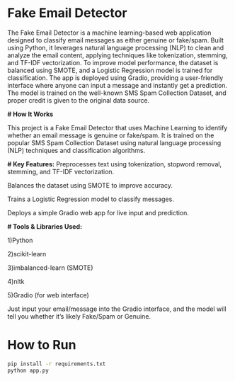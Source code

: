 # Fake Email Detector

The Fake Email Detector is a machine learning-based web application designed to classify email messages as either genuine or fake/spam. Built using Python, it leverages natural language processing (NLP) to clean and analyze the email content, applying techniques like tokenization, stemming, and TF-IDF vectorization. To improve model performance, the dataset is balanced using SMOTE, and a Logistic Regression model is trained for classification. The app is deployed using Gradio, providing a user-friendly interface where anyone can input a message and instantly get a prediction. The model is trained on the well-known SMS Spam Collection Dataset, and proper credit is given to the original data source.


**# How It Works**

This project is a Fake Email Detector that uses Machine Learning to identify whether an email message is genuine or fake/spam. It is trained on the popular SMS Spam Collection Dataset using natural language processing (NLP) techniques and classification algorithms.

**# Key Features:**
Preprocesses text using tokenization, stopword removal, stemming, and TF-IDF vectorization.

Balances the dataset using SMOTE to improve accuracy.

Trains a Logistic Regression model to classify messages.

Deploys a simple Gradio web app for live input and prediction.

**# Tools & Libraries Used:**

1)Python

2)scikit-learn

3)imbalanced-learn (SMOTE)

4)nltk

5)Gradio (for web interface)

Just input your email/message into the Gradio interface, and the model will tell you whether it’s likely Fake/Spam or Genuine.

# How to Run

```bash
pip install -r requirements.txt
python app.py
